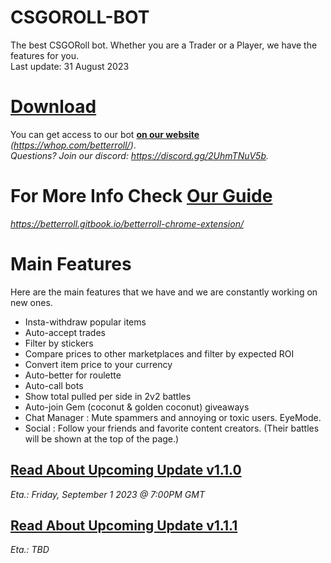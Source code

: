 # CSGOROLL-BOT
The best CSGORoll bot. Whether you are a Trader or a Player, we have the features for you. </br>
Last update: 31 August 2023

# <a href="https://whop.com/betterroll/">Download</a>
You can get access to our bot <strong><a href="https://whop.com/betterroll/">on our website</a></strong> *(https://whop.com/betterroll/)*.</br>
*Questions? Join our discord: https://discord.gg/2UhmTNuV5b.*

# For More Info Check <strong><a href="https://betterroll.gitbook.io/betterroll-chrome-extension/">Our Guide</a></strong> 
*https://betterroll.gitbook.io/betterroll-chrome-extension/*

# Main Features
Here are the main features that we have and we are constantly working on new ones.
- Insta-withdraw popular items
- Auto-accept trades
- Filter by stickers
- Compare prices to other marketplaces and filter by expected ROI
- Convert item price to your currency
- Auto-better for roulette
- Auto-call bots
- Show total pulled per side in 2v2 battles
- Auto-join Gem (coconut & golden coconut) giveaways
- Chat Manager : Mute spammers and annoying or toxic users. EyeMode.
- Social : Follow your friends and favorite content creators. (Their battles will be shown at the top of the page.)

## <a href="https://github.com/BetterRoll/CSGOROLL-BOT/releases/tag/1.1.0">Read About Upcoming Update v1.1.0</a>
_Eta.: Friday, September 1 2023 @ 7:00PM GMT_
## <a href="https://github.com/BetterRoll/CSGOROLL-BOT/releases/tag/1.1.1">Read About Upcoming Update v1.1.1</a>
_Eta.: TBD_
